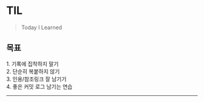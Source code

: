 # TIL
> Today I Learned

## 목표

1\. 기록에 집착하지 말기<br>
2\. 단순히 복붙하지 않기<br>
3\. 인용/참조링크 잘 남기기<br>
4\. 좋은 커밋 로그 남기는 연습

---

